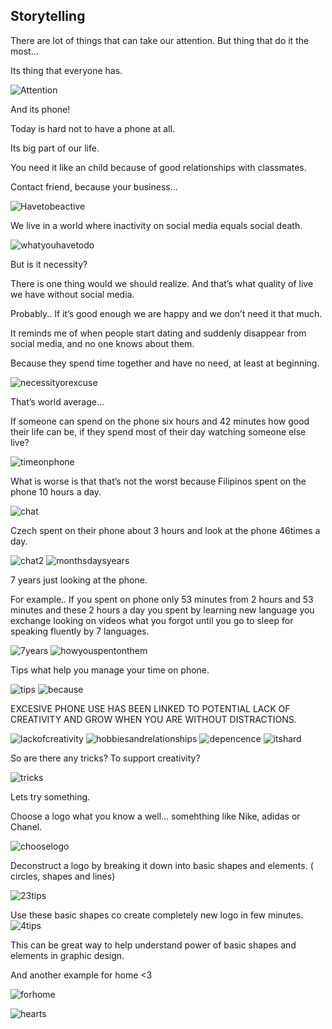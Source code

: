 ## Storytelling

There are lot of things that can take our attention. 
But thing that do it the most… 

Its thing that everyone has.

![Attention](1.jpg)

And its phone!

Today is hard not to have a phone at all.

Its big part of our life. 

You need it like an child because of good relationships with classmates.

Contact friend, because your business…

![Havetobeactive](2.png)

We live in a world where inactivity on social media equals social death. 

![whatyouhavetodo](3.png)

But is it necessity? 

There is one thing would we should realize.
And that’s what quality of live we have without social media. 

Probably.. If it’s good enough we are happy and we don’t need it that much. 

It reminds me of when people start dating and suddenly disappear from social media, and no one knows about them. 

Because they spend time together and have no need, at least at beginning.

![necessityorexcuse](4.png)

That’s world average… 

If someone can spend on the phone six hours and 42 minutes how good their life can be, if they spend most of their day watching someone else live?

![timeonphone](6.png)

What is worse is that that’s not the worst because Filipinos spent on the phone 10 hours a day.

![chat](7.png)

Czech spent on their phone about 3 hours and look at the phone 46times a day.

![chat2](8.png)
![monthsdaysyears](9.png)

7 years just looking at the phone. 

For example.. If you spent on phone only  53 minutes from 2 hours and 53 minutes and these 2 hours a day you spent by learning new language you exchange looking on videos what you forgot until you go to sleep for speaking fluently by 7 languages.
     
![7years](10.png)
![howyouspentonthem](11.png)

Tips what help you manage your time on phone.

![tips](12.png)
![because](13.png)

EXCESIVE PHONE USE HAS BEEN LINKED TO POTENTIAL LACK OF CREATIVITY AND GROW WHEN YOU ARE WITHOUT DISTRACTIONS.  
    
![lackofcreativity](14.png)
![hobbiesandrelationships](15.png)
![depencence](16.png)
![itshard](17.png)

So are there any tricks? To support creativity?

![tricks](18.png)

Lets try something.

Choose a logo what you know a well… somehthing like Nike, adidas or Chanel. 

![chooselogo](19.png)

Deconstruct a logo by breaking it down into basic shapes and elements. ( circles, shapes and lines)

![23tips](20.png)

Use these basic shapes co create completely new logo in few minutes. 
![4tips](21.png)

This can be great way to help understand power of basic shapes and elements in graphic design.

And another example for home <3

![forhome](22.png)

![hearts](23.png)
